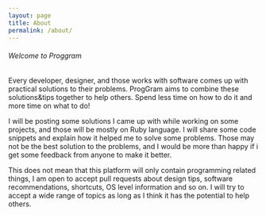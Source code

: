 ```yaml
---
layout: page
title: About
permalink: /about/
---
```

###### Welcome to Proggram

Every developer, designer, and those works with software comes up with practical solutions to their problems. ProgGram aims to combine these solutions&tips together to help others. Spend less time on how to do it and more time on what to do!

I will be posting some solutions I came up with while working on some projects, and those will be mostly on Ruby language. I will share some code snippets and explain how it helped me to solve some problems. Those may not be the best solution to the problems, and I would be more than happy if i get some feedback from anyone to make it better.

This does not mean that this platform will only contain programming related things, I am open to accept pull requests about design tips, software recommendations, shortcuts, OS level information and so on. I will try to accept a wide range of topics as long as I think it has the potential to help others.